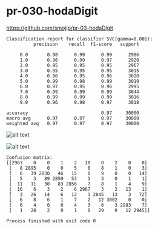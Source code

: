# pr-030-hodaDigit
https://github.com/smojip/pr-03-hodaDigit

    Classification report for classifier SVC(gamma=0.001):
              precision    recall  f1-score   support

         0.0       0.98      0.99      0.99      2986
         1.0       0.96      0.99      0.97      2920
         2.0       0.95      0.95      0.95      2967
         3.0       0.95      0.95      0.95      3015
         4.0       0.96      0.95      0.96      3020
         5.0       0.99      0.98      0.99      3019
         6.0       0.97      0.95      0.96      2995
         7.0       0.99      0.99      0.99      3044
         8.0       0.99      0.99      0.99      3016
         9.0       0.96      0.98      0.97      3018

    accuracy                           0.97     30000
    macro avg      0.97      0.97      0.97     30000
    weighted avg   0.97      0.97      0.97     30000

![alt text](https://github.com/smojip/pr-03-hodaDigit/blob/main/image.jpg?raw=true)


![alt text](https://github.com/smojip/pr-03-hodaDigit/blob/main/image.jpg?raw=true)


    Confusion matrix:
    [[2963    0    0    1    2   18    0    2    0    0]
     [   8 2895    0    0    5    0    8    1    0    3]
     [   6   39 2830   46   15    0    9    8    0   14]
     [   5    3   89 2859   53    1    3    0    1    1]
     [  11   11   30   83 2856    7    8    1    4    9]
     [  16    6    3    2    6 2967    3    2   13    1]
     [   3   26   14    6   12    1 2845   13    3   72]
     [   6    8    6    1    7    2   12 3002    0    0]
     [   6    4    0    0    4    3    6    3 2983    7]
     [   1   28    2    0    1    0   29    0   12 2945]]
    
    Process finished with exit code 0
